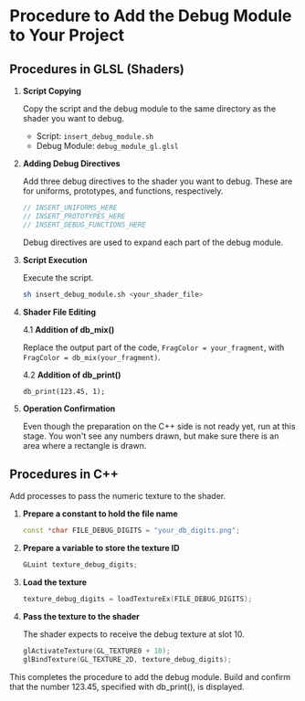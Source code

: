 # Procedure to Add the Debug Module to Your Project

## Procedures in GLSL (Shaders)

1. **Script Copying**

    Copy the script and the debug module to the same directory as the shader you want to debug.
    
    - Script: `insert_debug_module.sh`
    - Debug Module: `debug_module_gl.glsl`

2. **Adding Debug Directives**

    Add three debug directives to the shader you want to debug. These are for uniforms, prototypes, and functions, respectively.

    ```glsl
    // INSERT_UNIFORMS_HERE
    // INSERT_PROTOTYPES_HERE
    // INSERT_DEBUG_FUNCTIONS_HERE
    ```

    Debug directives are used to expand each part of the debug module.

3. **Script Execution**

    Execute the script.

    ```bash
    sh insert_debug_module.sh <your_shader_file>
    ```

4. **Shader File Editing**

    4.1 **Addition of db_mix()**
    
    Replace the output part of the code, `FragColor = your_fragment`, with `FragColor = db_mix(your_fragment)`.

    4.2 **Addition of db_print()**
    
    `db_print(123.45, 1);`

5. **Operation Confirmation**

    Even though the preparation on the C++ side is not ready yet, run at this stage. You won't see any numbers drawn, but make sure there is an area where a rectangle is drawn.

## Procedures in C++

Add processes to pass the numeric texture to the shader.

1. **Prepare a constant to hold the file name**
    ```c++
    const *char FILE_DEBUG_DIGITS = "your_db_digits.png";
    ```

2. **Prepare a variable to store the texture ID**
    ```c++
    GLuint texture_debug_digits;
    ```

3. **Load the texture**
    ```c++
    texture_debug_digits = loadTextureEx(FILE_DEBUG_DIGITS);
    ```

4. **Pass the texture to the shader**

    The shader expects to receive the debug texture at slot 10.

    ```c++
    glActivateTexture(GL_TEXTURE0 + 10);
    glBindTexture(GL_TEXTURE_2D, texture_debug_digits);
    ```

This completes the procedure to add the debug module. Build and confirm that the number 123.45, specified with db_print(), is displayed.
